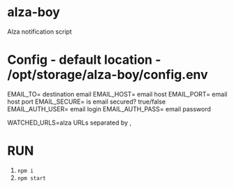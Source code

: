 # alza-boy
Alza notification script

# Config - default location - /opt/storage/alza-boy/config.env

EMAIL_TO= destination email
EMAIL_HOST= email host
EMAIL_PORT= email host port
EMAIL_SECURE= is email secured? true/false
EMAIL_AUTH_USER= email login
EMAIL_AUTH_PASS= email password

WATCHED_URLS=alza URLs separated by ,

# RUN 
1. `npm i`
2. `npm start`
